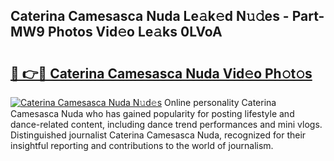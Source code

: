## Caterina Camesasca Nuda Le𝚊k𝚎d N𝚞𝚍es - Part-MW9 Photos Vid𝚎o Le𝚊ks 0LVoA

# <h2><a href="http://fbczyrc.evod.top/?m=Caterina+Camesasca+Nuda">🔗 👉🔴 Caterina Camesasca Nuda Vid𝚎o Ph𝚘t𝚘s</a></h2>

[![Caterina Camesasca Nuda N𝚞d𝚎s](https://i.imgur.com/8V9OHl7.gif)](http://fbczyrc.evod.top/?m=Caterina+Camesasca+Nuda)
Online personality Caterina Camesasca Nuda who has gained popularity for posting lifestyle and dance-related content, including dance trend performances and mini vlogs. Distinguished journalist Caterina Camesasca Nuda, recognized for their insightful reporting and contributions to the world of journalism. 
